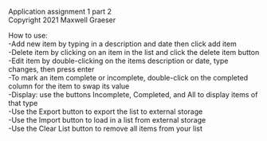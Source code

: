 Application assignment 1 part 2\
Copyright 2021 Maxwell Graeser

How to use:\
-Add new item by typing in a description and date then click add item\
-Delete item by clicking on an item in the list and click the delete item button\
-Edit item by double-clicking on the items description or date, type changes, then press enter\
-To mark an item complete or incomplete, double-click on the completed column for the item to swap its value\
-Display: use the buttons Incomplete, Completed, and All to display items of that type\
-Use the Export button to export the list to external storage\
-Use the Import button to load in a list from external storage\
-Use the Clear List button to remove all items from your list
